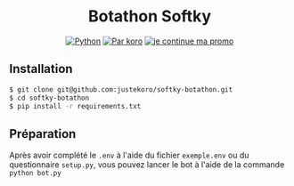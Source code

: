 <div align="center">
<h1>Botathon Softky</h1>

[![Python](https://img.shields.io/badge/Fait%20avec-Python-yellow.svg)](https://python.org)
[![Par koro](https://img.shields.io/twitter/follow/justekoro)](https://twitter.com/justekoro)
[![je continue ma promo](https://img.shields.io/github/followers/justekoro?label=Follow%20sur%20GitHub)](https://github.com/justekoro)
</div>

## Installation
```bash
$ git clone git@github.com:justekoro/softky-botathon.git
$ cd softky-botathon
$ pip install -r requirements.txt
```

## Préparation
Après avoir complété le `.env` à l'aide du fichier `exemple.env` ou du questionnaire `setup.py`, vous pouvez lancer le bot à l'aide de la commande `python bot.py`

